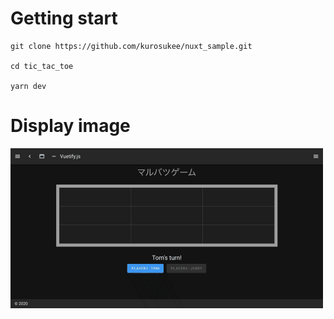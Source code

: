 # Getting start

```
git clone https://github.com/kurosukee/nuxt_sample.git

cd tic_tac_toe

yarn dev
```

# Display image

![tic_tac_toe image](https://github.com/kurosukee/tic_tac_toe/blob/master/documents/tic_tac_toe.gif)
